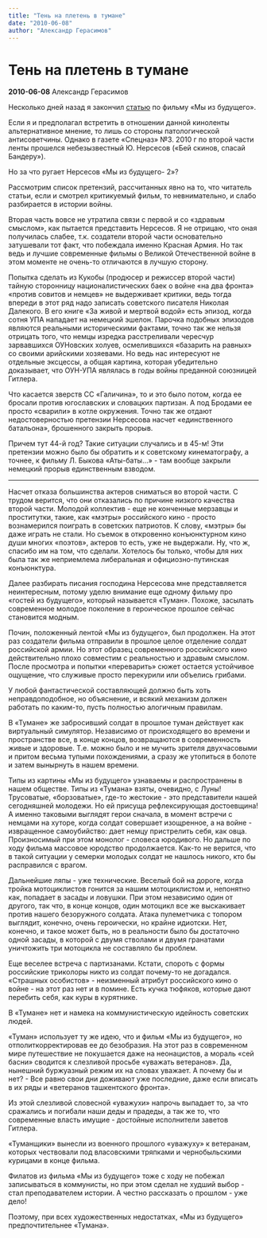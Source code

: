 ```yaml
---
title: "Тень на плетень в тумане"
date: "2010-06-08"
author: "Александр Герасимов"
---
```


# Тень на плетень в тумане

**2010-06-08** Александр Герасимов

Несколько дней назад я закончил [статью](/2328.html) по фильму «Мы из будущего».

Если я и предполагал встретить в отношении данной киноленты альтернативное мнение, то лишь со стороны патологической антисоветчины. Однако в газете «Спецназ» №3. 2010 г по второй части ленты прошелся небезызвестный Ю. Нерсесов («Бей скинов, спасай Бандеру»).

Но за что ругает Нерсесов «Мы из будущего- 2»?

Рассмотрим список претензий, рассчитанных явно на то, что читатель статьи, если и смотрел критикуемый фильм, то невнимательно, и слабо разбирается в истории войны.

Вторая часть вовсе не утратила связи с первой и со «здравым смыслом», как пытается представить Нерсесов. Я не отрицаю, что оная получилась слабее, т.к. создатели второй части основательно затушевали тот факт, что побеждала именно Красная Армия. Но так ведь и лучшие современные фильмы о Великой Отечественной войне в этом моменте не очень-то отличаются в лучшую сторону.

Попытка сделать из Кукобы (продюсер и режиссер второй части) тайную сторонницу националистических баек о войне «на два фронта» «против совитов и немцев» не выдерживает критики, ведь тогда впереди в этот ряд надо записать советского писателя Николая Далекого. В его книге «За живой и мертвой водой» есть эпизод, когда сотня УПА нападает на немецкий эшелон. Парочка подобных эпизодов являются реальными историческими фактами, точно так же нельзя отрицать того, что немцы изредка расстреливали чересчур зарвавшихся ОУНовских холуев, осмелившихся «базарить на равных» со своими арийскими хозяевами. Но ведь нас интересуют не отдельные эксцессы, а общая картина, которая убедительно доказывает, что ОУН-УПА являлась в годы войны преданной союзницей Гитлера.

Что касается зверств СС «Галичина», то и это было потом, когда ее бросали против югославских и словацких партизан. А под Бродами ее просто «сварили» в котле окружения. Точно так же отдают недостоверностью претензии Нерсесова насчет «единственного батальона», брошенного закрыть прорыв.

Причем тут 44-й год? Такие ситуации случались и в 45-м! Эти претензии можно было бы обратить и к советскому кинематографу, а точнее, к фильму Л. Быкова «Аты-баты...» - там вообще закрыли немецкий прорыв единственным взводом.

* * *

Насчет отказа большинства актеров сниматься во второй части. С трудом верится, что они отказались по причине низкого качества второй части. Молодой коллектив - еще не конченные мерзавцы и проститутки, такие, как «мэтры» российского кино - просто вознамерился поиграть в советских патриотов. К слову, «мэтры» бы даже играть не стали. Но съемок в откровенно конъюнктурном кино души многих «поэтов», актеров то есть, уже не выдержали. Ну, что ж, спасибо им на том, что сделали. Хотелось бы только, чтобы для них была так же неприемлема либеральная и официозно-путинская конъюнктура.

Далее разбирать писания господина Нерсесова мне представляется неинтересным, потому уделю внимание еще одному фильму про «гостей из будущего», который называется «Туман». Похоже, засылать современное молодое поколение в героическое прошлое сейчас становится модным.

Почин, положенный лентой «Мы из будущего», был продолжен. На этот раз создатели фильма отправили в прошлое целое отделение солдат российской армии. Но этот образец современного российского кино действительно плохо совместим с реальностью и здравым смыслом. После просмотра и попытки «переварить» сюжет остается устойчивое ощущение, что служивые просто перекурили или объелись грибами.

У любой фантастической составляющей должно быть хоть неправдоподобное, но объяснение, и всякий механизм должен работать по каким-то, пусть полностью алогичным правилам.

В «Тумане» же забросивший солдат в прошлое туман действует как виртуальный симулятор. Независимо от происходящего во времени и пространстве все, в конце концов, возвращаются в современность живые и здоровые. Т.е. можно было и не мучить зрителя двухчасовыми и притом весьма тупыми похождениями, а сразу же утопиться в болоте и затем вынырнуть в нашем времени.

Типы из картины «Мы из будущего» узнаваемы и распространены в нашем обществе. Типы из «Тумана» взяты, очевидно, с Луны! Трусоватые, «борзоватые», где-то жестокие - это представители нашей сегодняшней молодежи. Но ей присуща рефлексирующая достоевщина! А именно таковыми выглядят герои сначала, в момент встречи с немцами на хуторе, когда солдат совершает изощренное, а на войне - извращенное самоубийство: дает немцу пристрелить себя, как овца. Произносимый при этом монолог - словеса юродивого. Но дальше по ходу фильма массовое юродство продолжается. Как-то не верится, что в такой ситуации у семерки молодых солдат не нашлось никого, кто бы расправился с врагом.

Дальнейшие ляпы - уже технические. Веселый бой на дороге, когда тройка мотоциклистов гонится за нашим мотоциклистом и, непонятно как, попадает в засады и ловушки. При этом независимо один от другого, так что, в конце концов, один мотоцикл все же выскакивает против нашего безоружного солдата. Атака пулеметчика с топором выглядит, конечно, очень героически, но крайне идиотски. Нет, конечно, и такое может быть, но в реальности было бы достаточно одной засады, в которой с двумя стволами и двумя гранатами уничтожить три мотоцикла не составляло бы проблем.

Еще веселее встреча с партизанами. Кстати, спороть с формы российские триколоры никто из солдат почему-то не догадался. «Страшных особистов» - неизменный атрибут российского кино о войне - на этот раз нет и в помине. Есть кучка тюфяков, которые дают перебить себя, как куры в курятнике.

В «Тумане» нет и намека на коммунистическую идейность советских людей.

«Туман» использует ту же идею, что и фильм «Мы из будущего», но отполиткорректировав ее до безобразия. На этот раз в современном мире путешествие не покушается даже на неонацистов, а мораль «сей басни» сводится к слезливой просьбе «уважать ветеранов». Да, нынешний буржуазный режим их на словах уважает. А почему бы и нет? - Все равно свои дни доживают уже последние, даже если вписать в их ряды и «ветеранов ташкентского фронта».

Из этой слезливой словесной «уважухи» напрочь выпадает то, за что сражались и погибали наши деды и прадеды, а так же то, что современные власть имущие - достойные исполнители заветов Гитлера.

«Туманщики» вынесли из военного прошлого «уважуху» к ветеранам, которых чествовали под власовскими тряпками и чернобыльскими курицами в конце фильма.

Филатов из фильма «Мы из будущего» тоже с ходу не побежал записываться в коммунисты, но при этом сделал не худший выбор - стал преподавателем истории. А честно рассказать о прошлом - уже дело!

Поэтому, при всех художественных недостатках, «Мы из будущего» предпочтительнее «Тумана».